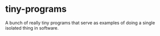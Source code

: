 # tiny-programs
A bunch of really tiny programs that serve as examples of doing a single isolated thing in software.
